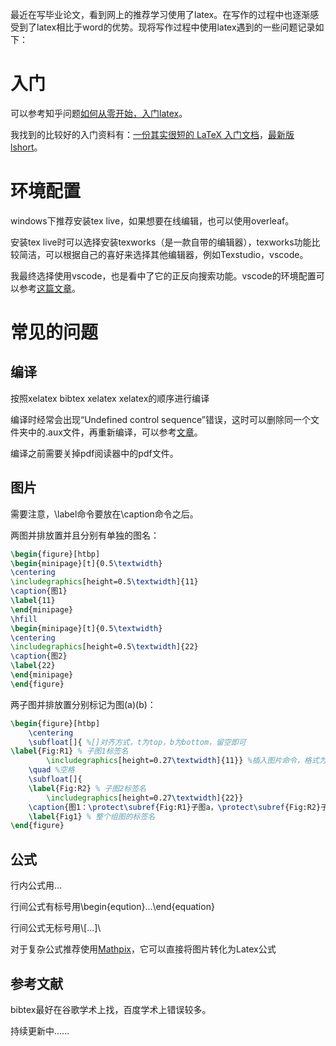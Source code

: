 最近在写毕业论文，看到网上的推荐学习使用了latex。在写作的过程中也逐渐感受到了latex相比于word的优势。现将写作过程中使用latex遇到的一些问题记录如下：



# 入门

可以参考知乎问题[如何从零开始，入门latex](https://www.zhihu.com/question/62943097)。

我找到的比较好的入门资料有：[一份其实很短的 LaTeX 入门文档](https://liam.page/2014/09/08/latex-introduction/)，[最新版lshort](https://www.latexstudio.net/archives/6058.html)。



# 环境配置

windows下推荐安装tex live，如果想要在线编辑，也可以使用overleaf。

安装tex live时可以选择安装texworks（是一款自带的编辑器），texworks功能比较简洁，可以根据自己的喜好来选择其他编辑器，例如Texstudio，vscode。

我最终选择使用vscode，也是看中了它的正反向搜索功能。vscode的环境配置可以参考[这篇文章](https://zhuanlan.zhihu.com/p/38178015)。



# 常见的问题

## 编译

按照xelatex bibtex xelatex xelatex的顺序进行编译

编译时经常会出现“Undefined control sequence”错误，这时可以删除同一个文件夹中的.aux文件，再重新编译，可以参考[文章](https://blog.csdn.net/qq_37325494/article/details/89849948)。

编译之前需要关掉pdf阅读器中的pdf文件。

## 图片

需要注意，\label命令要放在\caption命令之后。

两图并排放置并且分别有单独的图名：

```latex
\begin{figure}[htbp]
\begin{minipage}[t]{0.5\textwidth}
\centering
\includegraphics[height=0.5\textwidth]{11}
\caption{图1}
\label{11}
\end{minipage}
\hfill
\begin{minipage}[t]{0.5\textwidth}
\centering
\includegraphics[height=0.5\textwidth]{22}
\caption{图2}
\label{22}
\end{minipage}
\end{figure} 
```



两子图并排放置分别标记为图(a)(b)：

```latex
\begin{figure}[htbp]
    \centering
    \subfloat[]{ %[]对齐方式，t为top，b为bottom，留空即可
\label{Fig:R1} % 子图1标签名
    	\includegraphics[height=0.27\textwidth]{11}} %插入图片命令，格式为[配置]{图片路径}
    \quad %空格
    \subfloat[]{
	\label{Fig:R2} % 子图2标签名
    	\includegraphics[height=0.27\textwidth]{22}}
    \caption{图1：\protect\subref{Fig:R1}子图a，\protect\subref{Fig:R2}子图b} %注意须使用\protect\subref{}进行标号引用
    \label{Fig1} % 整个组图的标签名
\end{figure}
```



## 公式

行内公式用$...$

行间公式有标号用\begin{eqution}...\end{equation}

行间公式无标号用\\[...]\

对于复杂公式推荐使用[Mathpix](https://mathpix.com/)，它可以直接将图片转化为Latex公式



## 参考文献

bibtex最好在谷歌学术上找，百度学术上错误较多。


持续更新中......


